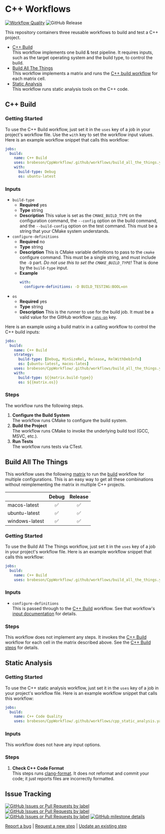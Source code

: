<!-- cspell:words msvc -->

# C++ Workflows

[![Workflow Quality](https://github.com/brobeson/CppWorkflow/actions/workflows/workflow_quality.yaml/badge.svg)](https://github.com/brobeson/CppWorkflow/actions/workflows/workflow_quality.yaml)
![GitHub Release](https://img.shields.io/github/v/release/brobeson/CppWorkflow?logo=github)

This repository containers three reusable workflows to build and test a C++ project.

- [C++ Build](#c-build)  
  This workflow implements one build & test pipeline.
  It requires inputs, such as the target operating system and the build type, to control the build.
- [Build All The Things](#build-all-the-things)  
  This workflow implements a matrix and runs the [C++ build workflow](#c-build) for each matrix cell.
- [Static Analysis](#static-analysis)  
  This workflow runs static analysis tools on the C++ code.

## C++ Build

### Getting Started

To use the C++ Build workflow, just set it in the `uses` key of a job in your project's workflow file.
Use the `with` key to set the workflow input values.
Here is an example workflow snippet that calls this workflow:

```yaml
jobs:
  build:
    name: C++ Build
    uses: brobeson/CppWorkflow/.github/workflows/build_all_the_things.yaml@v1
    with:
      build-type: Debug
      os: ubuntu-latest
```

### Inputs

- `build-type`
  - **Required** yes
  - **Type** string
  - **Description** This value is set as the `CMAKE_BUILD_TYPE` on the configuration command, the `--config` option on the build command, and the `--build-config` option on the test command.
    This must be a string that your CMake system understands.
- `configure-definitions`
  - **Required** no
  - **Type** string
  - **Description** This is CMake variable definitions to pass to the `cmake` configure command.
    This must be a single string, and must include the `-D` part.
    _Do not use this to set the `CMAKE_BUILD_TYPE`!_
    That is done by the `build-type` input.
  - **Example**
    ```yaml
    with:
      configure-definitions: -D BUILD_TESTING:BOOL=on
    ```
- `os`
  - **Required** yes
  - **Type** string
  - **Description** This is the runner to use for the build job.
    It must be a valid value for the GitHub workflow [`runs-on`](https://docs.github.com/en/actions/using-workflows/workflow-syntax-for-github-actions#jobsjob_idruns-on) key.

Here is an example using a build matrix in a calling workflow to control the C++ build inputs:

```yaml
jobs:
  build:
    name: C++ Build
    strategy:
      build-type: [Debug, MinSizeRel, Release, RelWithDebInfo]
      os: [ubuntu-latest, macos-lates]
    uses: brobeson/CppWorkflow/.github/workflows/build_all_the_things.yaml@v1
    with:
      build-type: ${{matrix.build-type}}
      os: ${{matrix.os}}
```

### Steps

The workflow runs the following steps.

1. **Configure the Build System**  
   The workflow runs CMake to configure the build system.
1. **Build the Project**  
   The workflow runs CMake to invoke the underlying build tool (GCC, MSVC, etc.).
1. **Run Tests**  
   The workflow runs tests via CTest.

## Build All The Things

This workflow uses the following [matrix](https://docs.github.com/en/actions/using-workflows/workflow-syntax-for-github-actions#jobsjob_idstrategymatrix) to run the [build](#c-build) workflow for multiple configurations.
This is an easy way to get all these combinations without reimplementing the matrix in multiple C++ projects.

|                |       Debug        |      Release       |
| :------------- | :----------------: | :----------------: |
| macos-latest   | :white_check_mark: | :white_check_mark: |
| ubuntu-latest  | :white_check_mark: | :white_check_mark: |
| windows-latest | :white_check_mark: | :white_check_mark: |

### Getting Started <!-- markdownlint-disable-line -->

To use the Build All The Things workflow, just set it in the `uses` key of a job in your project's workflow file.
Here is an example workflow snippet that calls this workflow:

```yaml
jobs:
  build:
    name: C++ Build
    uses: brobeson/CppWorkflow/.github/workflows/build_all_the_things.yaml@v1
```

### Inputs <!-- markdownlint-disable-line -->

- `configure-definitions`  
  This is passed through to the [C++ Build](#c-build) workflow.
  See that workflow's [input documentation](#inputs) for details.

### Steps <!-- markdownlint-disable-line -->

This workflow does not implement any steps.
It invokes the [C++ Build](#c-build) workflow for each cell in the matrix described above.
See the [C++ Build steps](#steps) for details.

## Static Analysis

### Getting Started <!-- markdownlint-disable-line -->

To use the C++ static analysis workflow, just set it in the `uses` key of a job in your project's workflow file.
Here is an example workflow snippet that calls this workflow:

```yaml
jobs:
  build:
    name: C++ Code Quality
    uses: brobeson/CppWorkflow/.github/workflows/cpp_static_analysis.yaml@v1
```

### Inputs <!-- markdownlint-disable-line -->

This workflow does not have any input options.

### Steps <!-- markdownlint-disable-line -->

1. **Check C++ Code Format**  
   This steps runs [clang-format](https://clang.llvm.org/docs/ClangFormat.html).
   It does not reformat and commit your code; it just reports files are incorrectly formatted.

## Issue Tracking

[![GitHub Issues or Pull Requests by label](https://img.shields.io/github/issues/brobeson/CppWorkflow/bug?logo=github&label=Bugs)](https://github.com/brobeson/CppWorkflow/issues?q=is%3Aissue+is%3Aopen+label%3Abug)
[![GitHub Issues or Pull Requests by label](https://img.shields.io/github/issues/brobeson/CppWorkflow/enhancement?logo=github&label=Enhancements)](https://github.com/brobeson/CppWorkflow/issues?q=is%3Aissue+is%3Aopen+label%3Aenhancement)
[![GitHub Issues or Pull Requests by label](https://img.shields.io/github/issues/brobeson/CppWorkflow/new%20step?logo=github&label=New%20Steps)](https://github.com/brobeson/CppWorkflow/issues?q=is%3Aopen+is%3Aissue+label%3A%22new+step%22)
[![GitHub milestone details](https://img.shields.io/github/milestones/progress/brobeson/CppWorkflow/1?logo=github)](https://github.com/brobeson/CppWorkflow/milestone/1)

[Report a bug](https://github.com/brobeson/CppWorkflow/issues/new?assignees=brobeson&labels=bug&projects=&template=bug.yaml) |
[Request a new step](https://github.com/brobeson/CppWorkflow/issues/new?assignees=brobeson&labels=new+step&projects=&template=new_step.yaml) |
[Update an existing step](https://github.com/brobeson/CppWorkflow/issues/new?assignees=brobeson&labels=enhancement&projects=&template=enhancement.yaml)
